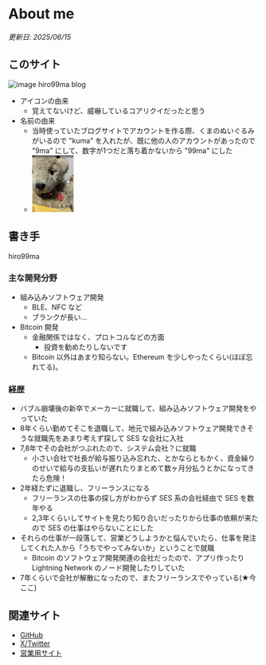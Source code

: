 # About me

_更新日: 2025/06/15_


## このサイト

![image](favicon.ico) hiro99ma blog

* アイコンの由来
  * 覚えてないけど、威嚇しているコアリクイだったと思う
* 名前の由来
  * 当時使っていたブログサイトでアカウントを作る際、くまのぬいぐるみがいるので "kuma" を入れたが、既に他の人のアカウントがあったので "9ma" にして、数字が1つだと落ち着かないから "99ma" にした
  * ![image](assets/images/kuma.png)

## 書き手

hiro99ma

### 主な開発分野

* 組み込みソフトウェア開発
  * BLE、NFC など
  * ブランクが長い...
* Bitcoin 開発
  * 金融関係ではなく、プロトコルなどの方面
    * 投資を勧めたりしないです
  * Bitcoin 以外はあまり知らない。Ethereum を少しやったくらい(ほぼ忘れてる)。

###  経歴
    
* バブル崩壊後の新卒でメーカーに就職して、組み込みソフトウェア開発をやっていた
* 8年くらい勤めてそこを退職して、地元で組み込みソフトウェア開発できそうな就職先をあまり考えず探して SES な会社に入社
* 7,8年でその会社がつぶれたので、システム会社？に就職
  * 小さい会社で社長が給与振り込み忘れた、とかならともかく、資金繰りのせいで給与の支払いが遅れたりまとめて数ヶ月分払うとかになってきたら危険！
* 2年経たずに退職し、フリーランスになる
  * フリーランスの仕事の探し方がわからず SES 系の会社経由で SES を数年やる
  * 2,3年くらいしてサイトを見たり知り合いだったりから仕事の依頼が来たので SES の仕事はやらないことにした
* それらの仕事が一段落して、営業どうしようかと悩んでいたら、仕事を発注してくれた人から「うちでやってみないか」ということで就職
  * Bitcoin のソフトウェア開発関連の会社だったので、アプリ作ったり Lightning Network のノード開発したりしていた
* 7年くらいで会社が解散になったので、またフリーランスでやっている(★今ここ)

## 関連サイト

* [GitHub](https://github.com/hirokuma)
* [X/Twitter](https://x.com/hiro99ma)
* [営業用サイト](https://hirokuma.work/)
